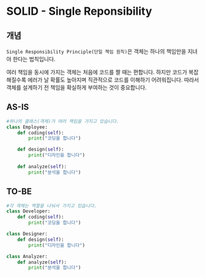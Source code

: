 # SOLID - Single Reponsibility

## 개념

`Single Responsibility Principle(단일 책임 원칙)`은 객체는 하나의 책임만을 지녀야 한다는 법칙입니다. 

여러 책임을 동시에 가지는 객체는 처음에 코드를 짤 때는 편합니다. 하지만 코드가 복잡해질수록 에러가 날 확률도 높아지며 직관적으로 코드를 이해하기 어려워집니다. 따라서 객체를 설계하기 전 책임을 확실하게 부여하는 것이 중요합니다. 

## AS-IS

```python
#하나의 클래스(객체)가 여러 책임을 가지고 있습니다.
class Employee:
    def coding(self):
        print("코딩을 합니다")

    def design(self):
        print("디자인을 합니다")
    
    def analyze(self):
        print("분석을 합니다")
```

## TO-BE

```python
#각 객체는 역할을 나눠서 가지고 있습니다. 
class Developer:
    def coding(self):
        print("코딩을 합니다")

class Designer:
    def design(self):
        print("디자인을 합니다")

class Analyzer:
    def analyze(self):
        print("분석을 합니다")
```